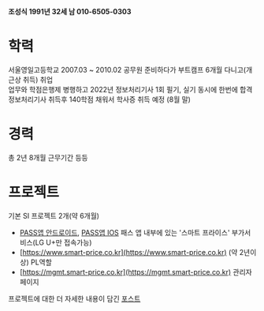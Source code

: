 **조성식 1991년 32세 남  010-6505-0303**

# 학력  
서울영일고등학교      2007.03 ~ 2010.02
공무원 준비하다가 부트캠프 6개월 다니고(개근상 취득) 취업  
업무와 학점은행제 병행하고 2022년 정보처리기사 1회 필기, 실기 동시에 한번에 합격  
정보처리기사 취득후 140학점 채워서 학사증 취득 예정 (8월 말)  

# 경력
총 2년 8개월
근무기간 등등

# 프로젝트
기본 SI 프로젝트 2개(약 6개월)

- [PASS앱 안드로이드](https://play.google.com/store/apps/details?id=com.lguplus.smartotp),
[PASS앱 IOS](https://apps.apple.com/kr/app/pass-by-u/id1147394645) 패스 앱 내부에 있는 '스마트 프라이스' 부가서비스(LG U+만 접속가능)  
- [https://www.smart-price.co.kr](https://www.smart-price.co.kr) (약 2년이상) PL역할
- [https://mgmt.smart-price.co.kr](https://mgmt.smart-price.co.kr) 관리자 페이지

프로젝트에 대한 더 자세한 내용이 담긴 [포스트](https://choss001.github.io/2022/07/19/%ED%94%84%EB%A1%9C%EC%A0%9D%ED%8A%B8-%EC%8A%A4%EB%A7%88%ED%8A%B8%EA%B0%80%EA%B2%A9%EC%95%8C%EB%A6%AC%EB%AF%B8.html)
